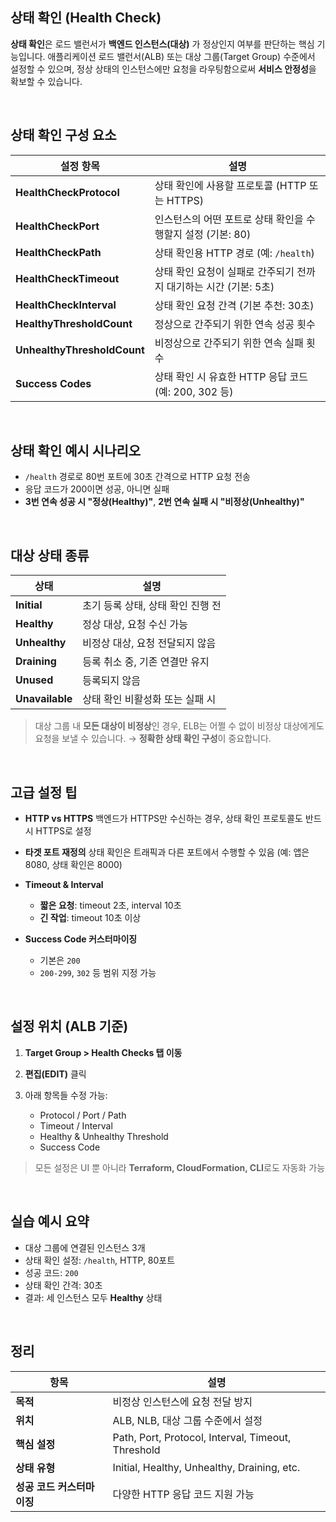 ## 상태 확인 (Health Check)

**상태 확인**은 로드 밸런서가 **백엔드 인스턴스(대상)** 가 정상인지 여부를 판단하는 핵심 기능입니다.
애플리케이션 로드 밸런서(ALB) 또는 대상 그룹(Target Group) 수준에서 설정할 수 있으며,
정상 상태의 인스턴스에만 요청을 라우팅함으로써 **서비스 안정성**을 확보할 수 있습니다.

<br>

## 상태 확인 구성 요소

| 설정 항목                       | 설명                                      |
| --------------------------- | --------------------------------------- |
| **HealthCheckProtocol**     | 상태 확인에 사용할 프로토콜 (HTTP 또는 HTTPS)         |
| **HealthCheckPort**         | 인스턴스의 어떤 포트로 상태 확인을 수행할지 설정 (기본: 80)    |
| **HealthCheckPath**         | 상태 확인용 HTTP 경로 (예: `/health`)           |
| **HealthCheckTimeout**      | 상태 확인 요청이 실패로 간주되기 전까지 대기하는 시간 (기본: 5초) |
| **HealthCheckInterval**     | 상태 확인 요청 간격 (기본 추천: 30초)                |
| **HealthyThresholdCount**   | 정상으로 간주되기 위한 연속 성공 횟수                   |
| **UnhealthyThresholdCount** | 비정상으로 간주되기 위한 연속 실패 횟수                  |
| **Success Codes**           | 상태 확인 시 유효한 HTTP 응답 코드 (예: 200, 302 등)  |

<br>

## 상태 확인 예시 시나리오

* `/health` 경로로 80번 포트에 30초 간격으로 HTTP 요청 전송
* 응답 코드가 200이면 성공, 아니면 실패
* **3번 연속 성공 시 "정상(Healthy)"**, **2번 연속 실패 시 "비정상(Unhealthy)"**

<br>

## 대상 상태 종류

| 상태              | 설명                   |
| --------------- | -------------------- |
| **Initial**     | 초기 등록 상태, 상태 확인 진행 전 |
| **Healthy**     | 정상 대상, 요청 수신 가능      |
| **Unhealthy**   | 비정상 대상, 요청 전달되지 않음   |
| **Draining**    | 등록 취소 중, 기존 연결만 유지   |
| **Unused**      | 등록되지 않음              |
| **Unavailable** | 상태 확인 비활성화 또는 실패 시   |

> 대상 그룹 내 **모든 대상이 비정상**인 경우, ELB는 어쩔 수 없이 비정상 대상에게도 요청을 보낼 수 있습니다.
> → **정확한 상태 확인 구성**이 중요합니다.

<br>

## 고급 설정 팁

* **HTTP vs HTTPS**
  백엔드가 HTTPS만 수신하는 경우, 상태 확인 프로토콜도 반드시 HTTPS로 설정

* **타겟 포트 재정의**
  상태 확인은 트래픽과 다른 포트에서 수행할 수 있음 (예: 앱은 8080, 상태 확인은 8000)

* **Timeout & Interval**

  * **짧은 요청**: timeout 2초, interval 10초
  * **긴 작업**: timeout 10초 이상

* **Success Code 커스터마이징**

  * 기본은 `200`
  * `200-299`, `302` 등 범위 지정 가능

<br>

## 설정 위치 (ALB 기준)

1. **Target Group > Health Checks 탭 이동**
2. **편집(EDIT)** 클릭
3. 아래 항목들 수정 가능:

   * Protocol / Port / Path
   * Timeout / Interval
   * Healthy & Unhealthy Threshold
   * Success Code

> 모든 설정은 UI 뿐 아니라 **Terraform, CloudFormation, CLI**로도 자동화 가능

<br>

## 실습 예시 요약

* 대상 그룹에 연결된 인스턴스 3개
* 상태 확인 설정: `/health`, HTTP, 80포트
* 성공 코드: `200`
* 상태 확인 간격: 30초
* 결과: 세 인스턴스 모두 **Healthy** 상태

<br>

## 정리

| 항목               | 설명                                                 |
| ---------------- | -------------------------------------------------- |
| **목적**           | 비정상 인스턴스에 요청 전달 방지                                 |
| **위치**           | ALB, NLB, 대상 그룹 수준에서 설정                            |
| **핵심 설정**        | Path, Port, Protocol, Interval, Timeout, Threshold |
| **상태 유형**        | Initial, Healthy, Unhealthy, Draining, etc.        |
| **성공 코드 커스터마이징** | 다양한 HTTP 응답 코드 지원 가능                               |